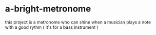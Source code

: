 # a-bright-metronome
this project is a metronome who can shine when a musician plays a note with a good rythm ( it's for a bass instrument )
